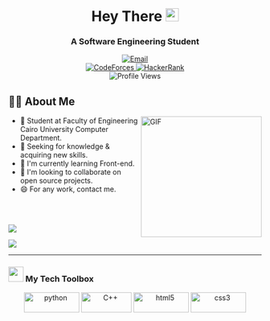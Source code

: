   <!-- welcome -->
  <h1 align="center">Hey There <img src="https://media.giphy.com/media/hvRJCLFzcasrR4ia7z/giphy.gif" width="26" /></h1>

  <h3 align="center">A Software Engineering Student</h3>

<!-- Reach me -->
<div align="center">
  <a href="mailto:mohammed20snd@gmail.com@gmail.com">
    <img src="https://img.shields.io/badge/Gmail-b23121?logo=Gmail&logoColor=white&style=for-the-badge" alt="Email" />
  </a>
</div>

<!-- Reach me -->
<div align="center">
 <a href="https://codeforces.com/profile/Thunder_23">
    <img src="https://img.shields.io/badge/Codeforces-b51c24?logo=codeforces&logoColor=white&style=for-the-badge" alt="CodeForces" />
  </a>
  <a href="https://www.hackerrank.com/Mohamed_Sanad">
    <img src="https://img.shields.io/badge/Hackerrank-2ec866?logo=hackerrank&logoColor=white&style=for-the-badge" alt="HackerRank" />
  </a>
 
   <!-- Views Counter -->
  </div>
  <div align="center">
    <img src="https://komarev.com/ghpvc/?username=Muhammed-7485&color=673ab7&style=for-the-badge" alt="Profile Views" />
  </div>


  <!-- About Me -->

  <h2>👨‍💻 About Me</h2>
  <!-- Gif -->
   <img align="right" top="500" height="240" alt="GIF" src="https://media.giphy.com/media/SWoSkN6DxTszqIKEqv/giphy.gif">
  <ul>
   <li>📌 Student at Faculty of Engineering Cairo University Computer Department.</em></li>
   <li>🧲 Seeking for knowledge & acquiring new skills.</li>
   <li>📌 I'm currently learning Front-end.</li>
   <li>🤝 I'm looking to collaborate on open source projects.</li>
   <li>😄 For any work, contact me.</li>
   
  </ul>

  <br/>
  <br/>

  <!-- MY Stats -->
   
  <p>
      <img src="https://github-readme-stats.vercel.app/api/top-langs/?username=Muhammed-7485&count_private=true&theme=novatorem" />
      <p/>
  <p>
      <img src="http://github-profile-summary-cards.vercel.app/api/cards/stats?username=Muhammed-7485&theme=github" />
  </p>

  <hr />

  <!-- My Tech Toolbox -->
  <h3>
    <img src="https://media2.giphy.com/media/QssGEmpkyEOhBCb7e1/giphy.gif?cid=ecf05e47a0n3gi1bfqntqmob8g9aid1oyj2wr3ds3mg700bl&rid=giphy.gif" width="30">
    My Tech Toolbox
  </h3>
  <p align="center">
  <img src="https://img.shields.io/badge/Python-3776AB?style=for-the-badge&logo=python&logoColor=white" alt="python" width="110" height="40"/>
  <img src="https://img.shields.io/badge/C%2B%2B-00599C?style=for-the-badge&logo=c%2B%2B&logoColor=white" alt="C++" width="100" height="40"/> 
  <img src="https://img.shields.io/badge/HTML5-E34F26?style=for-the-badge&logo=html5&logoColor=white" alt="html5" width="110" height="40"/> 
  <img src="https://img.shields.io/badge/CSS3-1572B6?style=for-the-badge&logo=css3&logoColor=white" alt="css3" width="110" height="40"/> 
  </p>

